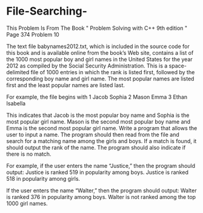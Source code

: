 # File-Searching-

This Problem Is From The Book " Problem Solving with C++ 9th edition " Page 374 Problem 10

  The text file babynames2012.txt, which is included in the source code for this book and is available online from the book’s Web site, contains a list of the 1000 most popular boy and girl names in the United States for the year 2012 as compiled by the Social Security Administration. This is a space-delimited file of 1000 entries in which the rank is listed first, followed by the corresponding boy name and girl name. The most popular names are listed first and the least popular names are listed last.

For example, the file begins with
  1 Jacob Sophia
  2 Mason Emma
  3 Ethan Isabella
  
  This indicates that Jacob is the most popular boy name and Sophia is the most popular girl name. Mason is the second most popular boy name and Emma is the second most popular girl name. Write a program that allows the user to input a name. The program should then read from the file and search for a matching name among the girls and boys. If a match is found, it should output the rank of the name. The program should also indicate if there is no match.

For example, if the user enters the name “Justice,” then the program should output:
  Justice is ranked 519 in popularity among boys.
  Justice is ranked 518 in popularity among girls.

If the user enters the name “Walter,” then the program should output:
  Walter is ranked 376 in popularity among boys.
  Walter is not ranked among the top 1000 girl names.
